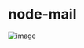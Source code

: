 # node-mail
![image](https://github.com/aakashaman/node-mail/assets/73350574/12f7641e-8983-4162-8daf-23a9664bf8f5)
